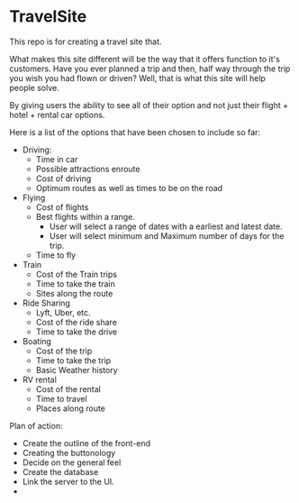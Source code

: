 # TravelSite 

This repo is for creating a travel site that. 

What makes this site different will be the way that it offers function to it's customers.
Have you ever planned a trip and then, half way through the trip you wish you had flown or driven? Well, that is what this site will help people solve. 

By giving users the ability to see all of their option and not just their flight + hotel + rental car options.

Here is a list of the options that have been chosen to include so far:

* Driving:
	- Time in car
	- Possible attractions enroute
	- Cost of driving
	- Optimum routes as well as times to be on the road
* Flying
	- Cost of flights
	- Best flights within a range.
		+ User will select a range of dates with a earliest and latest date.
		+ User will select minimum and Maximum number of days for the trip.
	- Time to fly
* Train
	- Cost of the Train trips
	- Time to take the train
	- Sites along the route
* Ride Sharing
	- Lyft, Uber, etc.
	- Cost of the ride share
	- Time to take the drive
* Boating
	- Cost of the trip
	- Time to take the trip
	- Basic Weather history
* RV rental
	- Cost of the rental 
	- Time to travel
	- Places along route

Plan of action:
- Create the outline of the front-end
- Creating the buttonology
- Decide on the general feel
- Create the database
- Link the server to the UI.
- 

